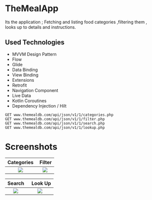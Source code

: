 # TheMealApp

  Its the application ; Fetching and listing food categories ,filtering them , looks up to details and instructions.

## Used Technologies
- MVVM Design Pattern
- Flow
- Glide
- Data Binding
- View Binding
- Extensions
- Retrofit
- Navigation Component
- Live Data
- Kotlin Coroutines
- Dependency Injection / Hilt



````
GET www.themealdb.com/api/json/v1/1/categories.php
GET www.themealdb.com/api/json/v1/1/filter.php
GET www.themealdb.com/api/json/v1/1/search.php
GET www.themealdb.com/api/json/v1/1/lookup.php

````




# Screenshots
Categories | Filter 
:---:|:---:
![](https://user-images.githubusercontent.com/105877592/230762925-20fc0ac3-152b-4a16-9ae6-90f22367cfb3.png)|![](https://user-images.githubusercontent.com/105877592/230762939-de976a59-99aa-4eb1-81af-8543369b0dde.png)


Search |  Look Up 
:---:|:---:
![](https://user-images.githubusercontent.com/105877592/230762966-3210d78a-239e-4ab6-9298-a82c46e9fd68.png)|![](https://user-images.githubusercontent.com/105877592/230762973-8c8091b8-5191-4e71-a884-537b612d83fd.png)

